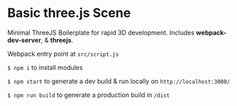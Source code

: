 # Basic three.js Scene
Minimal ThreeJS Boilerplate for rapid 3D development. Includes __webpack-dev-server__, &amp; __threejs__.

Webpack entry point at `src/script.js`

`$ npm i` to install modules

`$ npm start` to generate a dev build & run locally on `http://localhost:3000/`

`$ npm run build` to generate a production build in `/dist`
